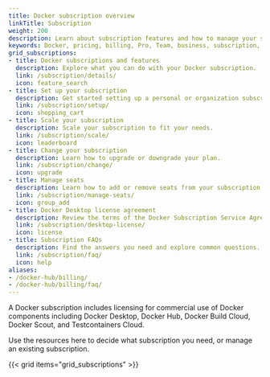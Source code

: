 ```yaml
---
title: Docker subscription overview
linkTitle: Subscription
weight: 200
description: Learn about subscription features and how to manage your subscription
keywords: Docker, pricing, billing, Pro, Team, business, subscription, tier, plan
grid_subscriptions:
- title: Docker subscriptions and features
  description: Explore what you can do with your Docker subscription.
  link: /subscription/details/
  icon: feature_search
- title: Set up your subscription
  description: Get started setting up a personal or organization subscription.
  link: /subscription/setup/
  icon: shopping_cart
- title: Scale your subscription
  description: Scale your subscription to fit your needs.
  link: /subscription/scale/
  icon: leaderboard
- title: Change your subscription
  description: Learn how to upgrade or downgrade your plan.
  link: /subscription/change/
  icon: upgrade
- title: Manage seats
  description: Learn how to add or remove seats from your subscription.
  link: /subscription/manage-seats/
  icon: group_add
- title: Docker Desktop license agreement
  description: Review the terms of the Docker Subscription Service Agreement.
  link: /subscription/desktop-license/
  icon: license
- title: Subscription FAQs
  description: Find the answers you need and explore common questions.
  link: /subscription/faq/
  icon: help
aliases:
- /docker-hub/billing/
- /docker-hub/billing/faq/
---
```


A Docker subscription includes licensing for commercial use of Docker components
including Docker Desktop, Docker Hub, Docker Build Cloud, Docker Scout, and
Testcontainers Cloud.

Use the resources here to decide what subscription you need, or manage an existing subscription.

{{< grid items="grid_subscriptions" >}}
